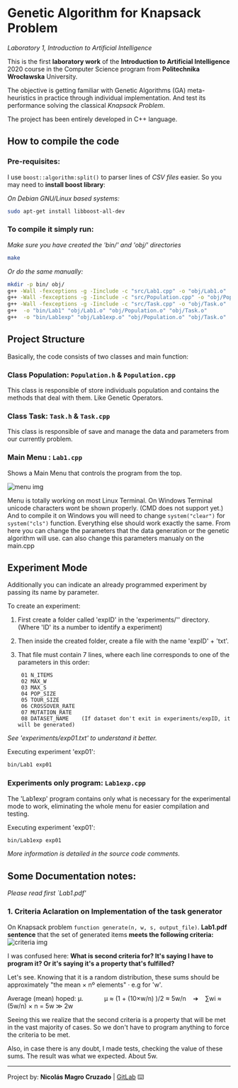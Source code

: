 <!-- THIS FILE IS ON MARKDOWN FORMAT. PLEASE READ IT ON GITLAB REPO: "https://gitlab.com/Nico_Chico/Genetic-Algorithm-for-Knapsack-Problem"
YOU CAN ALSO USE A PROPER .MD VISOR TO READ IT OR CONVERT TO PDF -->

# Genetic Algorithm for Knapsack Problem

*Laboratory 1, Introduction to Artificial Intelligence*

This is the first **laboratory work** of the **Introduction to Artificial Intelligence** 2020 course in the Computer Science program from **Politechnika Wrocławska** University.

The objective is getting familiar with Genetic Algorithms (GA) meta-heuristics in practice through individual implementation. And test its performance solving the classical *Knapsack Problem*. 

The project has been entirely developed in C++ language.

## How to compile the code

### Pre-requisites:
I use `boost::algorithm:split()` to parser lines of *CSV files* easier. So you may need to **install boost library**:

*On Debian GNU/Linux based systems:*

```bash
sudo apt-get install libboost-all-dev
```

### To compile it simply run:

*Make sure you have created the 'bin/' and 'obj/' directories*

```bash
make
```

*Or do the same manually:*

```bash
mkdir -p bin/ obj/
g++ -Wall -fexceptions -g -Iinclude -c "src/Lab1.cpp" -o "obj/Lab1.o"
g++ -Wall -fexceptions -g -Iinclude -c "src/Population.cpp" -o "obj/Population.o"
g++ -Wall -fexceptions -g -Iinclude -c "src/Task.cpp" -o "obj/Task.o"
g++  -o "bin/Lab1" "obj/Lab1.o" "obj/Population.o" "obj/Task.o"
g++  -o "bin/Lab1exp" "obj/Lab1exp.o" "obj/Population.o" "obj/Task.o"
```

## Project Structure
Basically, the code consists of two classes and main function:

### Class Population:   `Population.h` & `Population.cpp`
This class is responsible of store individuals population and contains the methods that deal with them. Like Genetic Operators.

### Class Task:         `Task.h` & `Task.cpp`
This class is responsible of save and manage the data and parameters from our currently problem.  

### Main Menu :       `Lab1.cpp`
Shows a Main Menu that controls the program from the top.

![menu img](https://gitlab.com/Nico_Chico/Genetic-Algorithm-for-Knapsack-Problem/-/raw/master/others/menu_screenshot_cut.png)

Menu is totally working on most Linux Terminal.
On Windows Terminal unicode characters wont be shown properly. (CMD does not support yet.) And to compile it on Windows you will need to change `system("clear")` for `system("cls")` function.  Everything else should work exactly the same.
From here you can change the parameters that the data generation or the genetic algorithm will use. can also change this parameters manualy on the main.cpp

## Experiment Mode
Additionally you can indicate an already programmed experiment by passing its name by parameter.

To create an experiment:
1. First create a folder called 'expID' in the 'experiments/'' directory.    (Where 'ID' its a number to identify a experiment)
2. Then inside the created folder, create a file with the name 'expID' + 'txt'. 
3. That file must contain 7 lines, where each line corresponds to one of the parameters in this order:
        
        01 N_ITEMS
        02 MAX_W
        03 MAX_S
        04 POP_SIZE
        05 TOUR_SIZE
        06 CROSSOVER_RATE
        07 MUTATION_RATE
        08 DATASET_NAME    (If dataset don't exit in experiments/expID, it will be generated)
        
   

*See 'experiments/exp01.txt' to understand it better.*

Executing experiment 'exp01':
```bash
bin/Lab1 exp01
```
### Experiments only program:       `Lab1exp.cpp`

The 'Lab1exp' program contains only what is necessary for the experimental mode to work, eliminating the whole menu for easier compilation and testing.

Executing experiment 'exp01':
```bash
bin/Lab1exp exp01
```

*More information is detailed in the source code comments.*

## Some Documentation notes:

*Please read first `Lab1.pdf'*

### 1. Criteria Aclaration on Implementation of the task generator

On Knapsack problem `function generate(n, w, s, output_file)`.
**Lab1.pdf sentence** that the set of generated items **meets the following criteria:**
![criteria img](https://gitlab.com/Nico_Chico/Genetic-Algorithm-for-Knapsack-Problem/-/raw/master/others/generation_criteria.png)

I was confused here:
**What is second criteria for? It's saying I have to program it? Or it's saying it's a property that's fulfilled?**

Let's see. Knowing that it is a random distribution, these sums should be approximately "the mean × nº elements"
· e.g for 'w'.

Average (mean) hoped: μ.            μ ≈ (1 + (10×w/n) )/2 ≈ 5w/n    ➔    ∑wi ≈ (5w/n) × n = 5w ≫ 2w

Seeing this we realize that the second criteria is a property that will be met in the vast majority of cases. So we don't have to program anything to force the criteria to be met. 

Also, in case there is any doubt, I made tests, checking the value of these sums. The result was what we expected. About 5w.

<!--
## Testing our Genetic Algorithm 👨‍🔬️ ⚙️


### Analysis of tests 🔩


## Conclusiones 

Si resulta que en una iteración se selecciona el mismo padre demasiado para la nueva publación. (Ya sea por un tamaño de población escaso o por un tamaño de torneo muy grande) la descendencia(next population) se estanca y sus individuos son demasiado parecidos.

<

-->
---
 Project by: **Nicolás Magro Cruzado** | [GitLab](https://gitlab.com/Nico_Chico) ⌨️